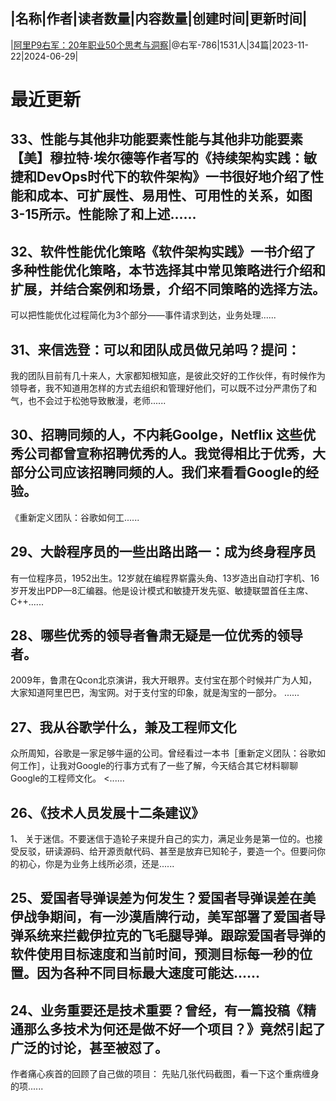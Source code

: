 |名称|作者|读者数量|内容数量|创建时间|更新时间|
---
|[阿里P9右军：20年职业50个思考与洞察](https://xiaobot.net/p/youjun?refer=0b133df9-27dc-423b-8101-639049001c13)|@右军-786|1531人|34篇|2023-11-22|2024-06-29|

# 最近更新
## 33、性能与其他非功能要素性能与其他非功能要素【美】穆拉特·埃尔德等作者写的《持续架构实践：敏捷和DevOps时代下的软件架构》一书很好地介绍了性能和成本、可扩展性、易用性、可用性的关系，如图3-15所示。性能除了和上述......
## 32、软件性能优化策略《软件架构实践》一书介绍了多种性能优化策略，本节选择其中常见策略进行介绍和扩展，并结合案例和场景，介绍不同策略的选择方法。
可以把性能优化过程简化为3个部分——事件请求到达，业务处理......
## 31、来信选登：可以和团队成员做兄弟吗？提问：
我的团队目前有几十来人，大家都知根知底，是彼此交好的工作伙伴，有时候作为领导者，我不知道用怎样的方式去组织和管理好他们，可以既不过分严肃伤了和气，也不会过于松弛导致散漫，老师......
## 30、招聘同频的人，不内耗Goolge，Netflix 这些优秀公司都曾宣称招聘优秀的人。我觉得相比于优秀，大部分公司应该招聘同频的人。我们来看看Google的经验。

《重新定义团队：谷歌如何工......
## 29、大龄程序员的一些出路出路一：成为终身程序员
有一位程序员，1952出生。12岁就在编程界崭露头角、13岁造出自动打字机、16岁开发出PDP—8汇编器。他是设计模式和敏捷开发先驱、敏捷联盟首任主席、C++......
## 28、哪些优秀的领导者鲁肃无疑是一位优秀的领导者。
2009年，鲁肃在Qcon北京演讲，我大开眼界。支付宝在那个时候并广为人知，大家知道阿里巴巴，淘宝网。对于支付宝的印象，就是淘宝的一部分。
......
## 27、我从谷歌学什么，兼及工程师文化
众所周知，谷歌是一家足够牛逼的公司。曾经看过一本书［重新定义团队：谷歌如何工作］，让我对Google的行事方式有了一些了解，今天结合其它材料聊聊Google的工程师文化。
<......
## 26、《技术人员发展十二条建议》
1、 关于迷信。不要迷信于造轮子来提升自己的实力，满足业务是第一位的。也接受反驳，研读源码、给开源贡献代码、甚至是放弃已知轮子，要造一个。但要问你的初心，你是为业务上线所必须，还是......
## 25、爱国者导弹误差为何发生？爱国者导弹误差在美伊战争期间，有一沙漠盾牌行动，美军部署了爱国者导弹系统来拦截伊拉克的飞毛腿导弹。跟踪爱国者导弹的软件使用目标速度和当前时间，预测目标每一秒的位置。因为各种不同目标最大速度可能达......
## 24、业务重要还是技术重要？曾经，有一篇投稿《精通那么多技术为何还是做不好一个项目？》竟然引起了广泛的讨论，甚至被怼了。
作者痛心疾首的回顾了自己做的项目：
先贴几张代码截图，看一下这个重病缠身的项......

